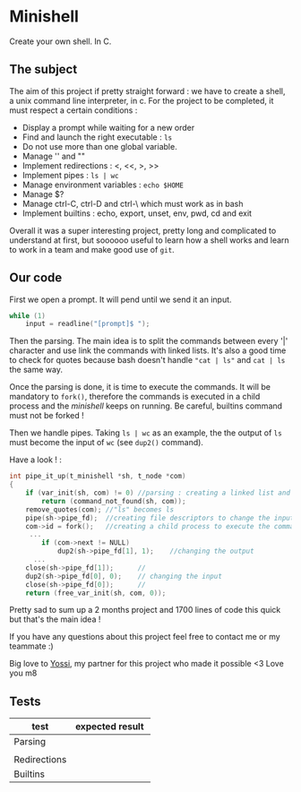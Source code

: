 # Minishell
Create your own shell. In C.
## The subject
The aim of this project if pretty straight forward : we have to create a shell, a unix command line interpreter, in c. For the project to be completed, it must respect a certain conditions :
- Display a prompt while waiting for a new order
- Find and launch the right executable : `ls`
- Do not use more than one global variable.
- Manage '' and ""
- Implement redirections : <, <<, >, >>
- Implement pipes : `ls | wc`
- Manage environment variables : `echo $HOME`
- Manage $?
- Manage ctrl-C, ctrl-D and ctrl-\ which must work as in bash
- Implement builtins : echo, export, unset, env, pwd, cd and exit

Overall it was a super interesting project, pretty long and complicated to understand at first, but soooooo useful to learn how a shell works and learn to work in a team and make good use of `git`.
## Our code
First we open a prompt. It will pend until we send it an input.
```c
while (1)
    input = readline("[prompt]$ ");
```
Then the parsing. The main idea is to split the commands between every '|' character and use link the commands with linked lists. It's also a good time to check for quotes because bash doesn't handle `"cat | ls"` and `cat | ls` the same way.

Once the parsing is done, it is time to execute the commands. It will be mandatory to `fork()`, therefore the commands is executed in a child process and the _minishell_ keeps on running. Be careful, builtins command must not be forked !

Then we handle pipes. Taking `ls | wc` as an example, the the output of `ls` must become the input of `wc` (see `dup2()` command).

Have a look ! :
```c
int	pipe_it_up(t_minishell *sh, t_node *com)
{
	if (var_init(sh, com) != 0) //parsing : creating a linked list and trimmimg white spaces
		return (command_not_found(sh, com));
	remove_quotes(com); //"ls" becomes ls
	pipe(sh->pipe_fd);  //creating file descriptors to change the input and the output :)
	com->id = fork();   //creating a child process to execute the command
   	 ...
		if (com->next != NULL)
			dup2(sh->pipe_fd[1], 1);    //changing the output
  	  ...
	close(sh->pipe_fd[1]);      //
	dup2(sh->pipe_fd[0], 0);    // changing the input
	close(sh->pipe_fd[0]);      //
	return (free_var_init(sh, com, 0));
```

Pretty sad to sum up a 2 months project and 1700 lines of code this quick but that's the main idea !

If you have any questions about this project feel free to contact me or my teammate :)

Big love to [Yossi](https://github.com/Joseph-Enkaoua), my partner for this project who made it possible <3 Love you m8

## Tests
| test | expected result |
|----------|-------|
|Parsing||
|||
|Redirections||
|Builtins||
